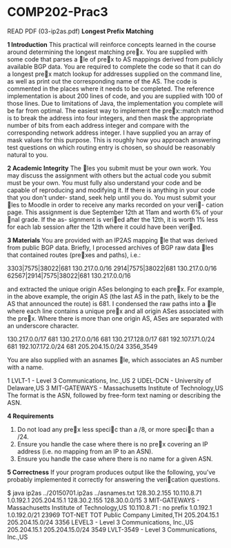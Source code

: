 # COMP202-Prac3

READ PDF (03-ip2as.pdf)
**Longest Prefix Matching**

**1 Introduction**
This practical will reinforce concepts learned in the course around determining the longest matching
prex. You are supplied with some code that parses a le of prex to AS mappings derived from
publicly available BGP data.
You are required to complete the code so that it can do a longest prex match lookup for
addresses supplied on the command line, as well as print out the corresponding name of the AS.
The code is commented in the places where it needs to be completed. The reference implementation
is about 200 lines of code, and you are supplied with 100 of those lines.
Due to limitations of Java, the implementation you complete will be far from optimal. The
easiest way to implement the prex::match method is to break the address into four integers,
and then mask the appropriate number of bits from each address integer and compare with the
corresponding network address integer. I have supplied you an array of mask values for this
purpose. This is roughly how you approach answering test questions on which routing entry is
chosen, so should be reasonably natural to you.

**2 Academic Integrity**
The les you submit must be your own work. You may discuss the assignment with others but
the actual code you submit must be your own. You must fully also understand your code and be
capable of reproducing and modifying it. If there is anything in your code that you don't under-
stand, seek help until you do.
You must submit your les to Moodle in order to receive any marks recorded on your veri-
cation page.
This assignment is due September 12th at 11am and worth 6% of your nal grade. If the as-
signment is veried after the 12th, it is worth 1% less for each lab session after the 12th where it
could have been veried.

**3 Materials**
You are provided with an IP2AS mapping le that was derived from public BGP data.
Briefly, I processed archives of BGP raw data les that contained routes (prexes and paths),
i.e.:

3303|7575|38022|681 130.217.0.0/16
2914|7575|38022|681 130.217.0.0/16
62567|2914|7575|38022|681 130.217.0.0/16

and extracted the unique origin ASes belonging to each prex. For example, in the above example,
the origin AS (the last AS in the path, likely to be the AS that announced the route) is 681. I
condensed the raw paths into a le where each line contains a unique prex and all origin ASes
associated with the prex. Where there is more than one origin AS, ASes are separated with an
underscore character.

130.217.0.0/17 681
130.217.0.0/16 681
130.217.128.0/17 681
192.107.171.0/24 681
192.107.172.0/24 681
205.204.15.0/24 3356_3549

You are also supplied with an asnames le, which associates an AS number with a name.

1 LVLT-1 - Level 3 Communications, Inc.,US
2 UDEL-DCN - University of Delaware,US
3 MIT-GATEWAYS - Massachusetts Institute of Technology,US
The format is the ASN, followed by free-form text naming or describing the ASN.

**4 Requirements**
1. Do not load any prex less specic than a /8, or more specic than a /24.
2. Ensure you handle the case where there is no prex covering an IP address (i.e. no mapping
from an IP to an ASN).
3. Ensure you handle the case where there is no name for a given ASN.

**5 Correctness**
If your program produces output like the following, you've probably implemented it correctly for
answering the verication questions.

$ java ip2as ../20150701.ip2as ../asnames.txt 128.30.2.155 10.110.8.71 1.0.192.1 205.204.15.1
128.30.2.155 128.30.0.0/15 3 MIT-GATEWAYS - Massachusetts Institute of Technology,US
10.110.8.71 : no prefix
1.0.192.1 1.0.192.0/21 23969 TOT-NET TOT Public Company Limited,TH
205.204.15.1 205.204.15.0/24 3356 LEVEL3 - Level 3 Communications, Inc.,US
205.204.15.1 205.204.15.0/24 3549 LVLT-3549 - Level 3 Communications, Inc.,US
